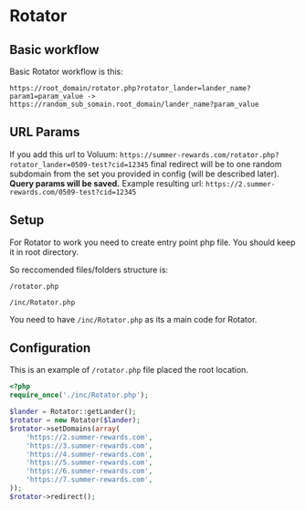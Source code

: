 # Rotator

## Basic workflow

Basic Rotator workflow is this:

`https://root_domain/rotator.php?rotator_lander=lander_name?param1=param_value -> https://random_sub_somain.root_domain/lander_name?param_value`

## URL Params

If you add this url to Voluum:
`https://summer-rewards.com/rotator.php?rotator_lander=0509-test?cid=12345`
final redirect will be to one random subdomain from the set you provided in config (will be described later). 
**Query params will be saved.**
Example resulting url:
`https://2.summer-rewards.com/0509-test?cid=12345`

## Setup

For Rotator to work you need to create entry point php file. You should keep it in root directory.

So reccomended files/folders structure is:

`/rotator.php`

`/inc/Rotator.php`

You need to have `/inc/Rotator.php` as its a main code for Rotator.

## Configuration

This is an example of `/rotator.php` file placed the root location.

```php
<?php
require_once('./inc/Rotator.php');

$lander = Rotator::getLander();
$rotator = new Rotator($lander);
$rotator->setDomains(array(
    'https://2.summer-rewards.com',
    'https://3.summer-rewards.com',
    'https://4.summer-rewards.com',
    'https://5.summer-rewards.com',
    'https://6.summer-rewards.com',
    'https://7.summer-rewards.com',
));
$rotator->redirect();
```


